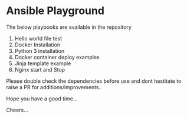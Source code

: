 # Ansible Playground

The below playbooks are available in the repository
1. Hello world file test
2. Docker Installation
3. Python 3 installation
4. Docker container deploy examples
5. Jinja template example
6. Nginx start and Stop 

Please double check the dependencies before use and dont hestitate to raise a PR for additions/improvements..

Hope you have a good time...

Cheers...

